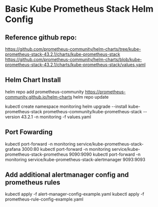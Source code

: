 # Basic Kube Prometheus Stack Helm Config

## Reference github repo:
https://github.com/prometheus-community/helm-charts/tree/kube-prometheus-stack-43.2.1/charts/kube-prometheus-stack
https://github.com/prometheus-community/helm-charts/blob/kube-prometheus-stack-43.2.1/charts/kube-prometheus-stack/values.yaml

## Helm Chart Install
helm repo add prometheus-community https://prometheus-community.github.io/helm-charts
helm repo update

kubectl create namespace monitoring
helm upgrade --install kube-prometheus-stack prometheus-community/kube-prometheus-stack --version 43.2.1 -n monitoring -f values.yaml

## Port Fowarding
kubectl port-forward -n monitoring service/kube-prometheus-stack-grafana 3000:80
kubectl port-forward -n monitoring service/kube-prometheus-stack-prometheus 9090:9090
kubectl port-forward -n monitoring service/kube-prometheus-stack-alertmanager 9093:9093

## Add additional alertmanager config and prometheus rules
kubectl apply -f alert-manager-config-example.yaml
kubectl apply -f prometheus-rule-config-example.yaml